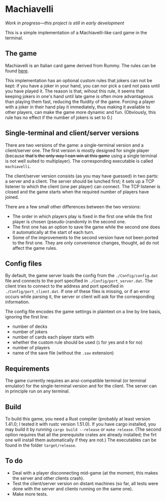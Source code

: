 # Machiavelli

*Work in progress—this project is still in early development*

This is a simple implementation of a Machiavelli-like card game in the terminal. 

## The game

Machiavelli is an Italian card game derived from Rummy. The rules can be found [here](https://gamerules.com/rules/machiavelli-card-game/).

This implementation has an optional custom rules that jokers can not be kept: if you have a joker in your hand, you can nor pick a card not pass until you have played it. The reason is that, wihout this rule, it seems that keeping jokers in one's hand until late game is often more advantageous than playing them fast, reducing the fluidity of the game. Forcing a player with a joker in their hand play it immediately, thus making it available to other players, can make the game more dynamic and fun. (Obviously, this rule has no effect if the number of jokers is set to 0.)

## Single-terminal and client/server versions

There are two versions of the game: a single-terminal version and a client/server one. The first version is mostly designed for single player (because ~~that's the only way I can win at this game~~ using a single terminal is not well suited to multiplayer). The corresponding executable is called `machiavelli`. 

The client/server version consists (as you may have guessed) in two parts: a server and a client. The server should be lunched first; it sets up a TCP listener to which the client (one per player) can connect. The TCP listener is closed and the game starts when the required number of players have joined. 

There are a few small other differences between the two versions: 

* The order in which players play is fixed in the first one while the first player is chosen (pseudo-)randomly in the second one.
* The first one has an option to save the game while the second one does it automatically at the start of each turn.
* Some of the improvements to the second version have not been ported to the first one. They are only convenience changes, thought, ad do not affect the game rules.

## Config files

By default, the game server loads the config from the `./Config/config.dat` file and connects to the port specified in `./Config/port_server.dat`. The client tries to connect to the address and port specified in `./Config/port_client.dat`. If one of these files is missing, or if an error occurs while parsing it, the server or client will ask for the corresponding information. 

The config file encodes the game settings in plaintext on a line by line basis, ignoring the first line:

* number of decks 
* number of jokers
* number of cards each player starts with
* whether the custom rule should be used (`1` for yes and `0` for no)
* number of players
* name of the save file (without the `.sav` extension)

## Requirements

The game currently requires an ansi-compatible terminal (or terminal emulator) for the single-terminal version and for the client. The server can in principle run on any terminal.

## Build

To build this game, you need a Rust compiler (probably at least version 1.41.0; I tested it with rustc version 1.51.0). If you have cargo installed, you may build it by running `cargo build --release` or `make release`. (The second option requires that all the prerequisite crates are already installed; the firt one will install them automatically if they are not.) The executables can be found in the folder `target/release`. 

## To do

* Deal with a player disconnecting mid-game (at the moment, this makes the server and other clients crash).
* Test the client/server version on distant machines (so far, all tests were done with the server and clients running on the same one).
* Make more tests.
